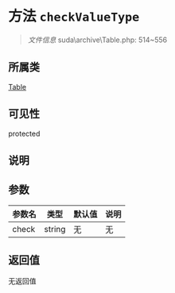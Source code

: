 # 方法 `checkValueType`

> *文件信息* suda\archive\Table.php: 514~556

## 所属类 

[Table](../Table.md)

## 可见性

 protected 

## 说明



## 参数


| 参数名 | 类型 | 默认值 | 说明 |
|--------|-----|-------|-------|
| check |  string | 无 | 无 |



## 返回值

无返回值
